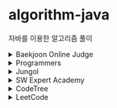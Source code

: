 # algorithm-java

자바를 이용한 알고리즘 풀이

<details>
    <summary>Baekjoon Online Judge</summary>

- 1010 - [다리 놓기](src/main/java/Baekjoon/BOJ_1010.java)
- 1012 - [유기농 배추](src/main/java/Baekjoon/BOJ_1012.java)
- 1018 - [체스판 다시 칠하기](src/main/java/Baekjoon/BOJ_1018.java)
- 1026 - [보물](src/main/java/Baekjoon/BOJ_1026.java)
- 1038 - [감소하는 수](src/main/java/Baekjoon/BOJ_1038.java)
- 1043 - [거짓말](src/main/java/Baekjoon/BOJ_1043.java)
- 1062 - [가르침](src/main/java/Baekjoon/BOJ_1062.java)
- 1074 - [Z](src/main/java/Baekjoon/BOJ_1074.java)
- 1080 - [행렬](src/main/java/Baekjoon/BOJ_1080.java)
- 1106 - [호텔](src/main/java/Baekjoon/BOJ_1106.java)
- 1107 - [리모컨](src/main/java/Baekjoon/BOJ_1107.java)
- 1138 - [한 줄로 서기](src/main/java/Baekjoon/BOJ_1138.java)
- 1149 - [RGB거리](src/main/java/Baekjoon/BOJ_1149.java)
- 1158 - [요세푸스 문제](src/main/java/Baekjoon/BOJ_1158.java)
- 1182 - [부분수열의 합](src/main/java/Baekjoon/BOJ_1182.java)
- 1197 - [최소 스패닝 트리](src/main/java/Baekjoon/BOJ_1197.java)
- 1202 - [파티](src/main/java/Baekjoon/BOJ_1202.java)
- 1238 - [파티](src/main/java/Baekjoon/BOJ_1238.java)
- 1240 - [노드사이의 거리](src/main/java/Baekjoon/BOJ_1240.java)
- 1244 - [스위치 켜고 끄기](src/main/java/Baekjoon/BOJ_1244.java)
- 1253 - [좋다](src/main/java/Baekjoon/BOJ_1253.java)
- 1260 - [DFS와 BFS](src/main/java/Baekjoon/BOJ_1260.java)
- 1261 - [알고스팟](src/main/java/Baekjoon/BOJ_1261.java)
- 1269 - [대칭 차집합](src/main/java/Baekjoon/BOJ_1269.java)
- 1325 - [효율적인 해킹](src/main/java/Baekjoon/BOJ_1325.java)
- 1339 - [단어 수학](src/main/java/Baekjoon/BOJ_1339.java)
- 1342 - [행운의 문자열](src/main/java/Baekjoon/BOJ_1342.java)
- 1374 - [강의실](src/main/java/Baekjoon/BOJ_1374.java)
- 1439 - [뒤집기](src/main/java/Baekjoon/BOJ_1439.java)
- 1463 - [1로 만들기](src/main/java/Baekjoon/BOJ_1463.java)
- 1477 - [휴게소 세우기](src/main/java/Baekjoon/BOJ_1477.java)
- 1484 - [다이어트](src/main/java/Baekjoon/BOJ_1484.java)
- 1504 - [특정한 최단 경로](src/main/java/Baekjoon/BOJ_1504.java)
- 1520 - [내리막 길](src/main/java/Baekjoon/BOJ_1520.java)
- 1541 - [잃어버린 괄호](src/main/java/Baekjoon/BOJ_1541.java)
- 1592 - [영식이와 친구들](src/main/java/Baekjoon/BOJ_1592.java)
- 1593 - [문자 해독](src/main/java/Baekjoon/BOJ_1593.java)
- 1595 - [북쪽나라의 도로](src/main/java/Baekjoon/BOJ_1595.java)
- 1600 - [말이 되고픈 원숭이](src/main/java/Baekjoon/BOJ_1600.java)
- 1654 - [랜선 자르기](src/main/java/Baekjoon/BOJ_1654.java)
- 1655 - [가운데를 말해요](src/main/java/Baekjoon/BOJ_1655.java)
- 1697 - [숨바꼭질](src/main/java/Baekjoon/BOJ_1697.java)
- 1713 - [후보 추천하기](src/main/java/Baekjoon/BOJ_1713.java)
- 1715 - [카드 정렬하기](src/main/java/Baekjoon/BOJ_1715.java)
- 1717 - [집합의 표현](src/main/java/Baekjoon/BOJ_1717.java)
- 1719 - [택배](src/main/java/Baekjoon/BOJ_1719.java)
- 1743 - [음식물 피하기](src/main/java/Baekjoon/BOJ_1743.java)
- 1753 - [최단경로](src/main/java/Baekjoon/BOJ_1753.java)
- 1755 - [숫자놀이](src/main/java/Baekjoon/BOJ_1755.java)
- 1759 - [암호 만들기](src/main/java/Baekjoon/BOJ_1759.java)
- 1764 - [듣보잡](src/main/java/Baekjoon/BOJ_1764.java)
- 1766 - [문제집](src/main/java/Baekjoon/BOJ_1766.java)
- 1789 - [수들의 합](src/main/java/Baekjoon/BOJ_1789.java)
- 1806 - [부분합](src/main/java/Baekjoon/BOJ_1806.java)
- 1817 - [짐 챙기는 숌](src/main/java/Baekjoon/BOJ_1817.java)
- 1865 - [웜홀](src/main/java/Baekjoon/BOJ_1865.java)
- 1874 - [스택 수열](src/main/java/Baekjoon/BOJ_1874.java)
- 1890 - [암호 만들기](src/main/java/Baekjoon/BOJ_1890.java)
- 1904 - [01타일](src/main/java/Baekjoon/BOJ_1904.java)
- 1912 - [연속합](src/main/java/Baekjoon/BOJ_1912.java)
- 1916 - [최소비용 구하기](src/main/java/Baekjoon/BOJ_1916.java)
- 1920 - [수 찾기](src/main/java/Baekjoon/BOJ_1920.java)
- 1922 - [네트워크 연결](src/main/java/Baekjoon/BOJ_1922.java)
- 1927 - [최소 힙](src/main/java/Baekjoon/BOJ_1927.java)
- 1932 - [정수 삼각형](src/main/java/Baekjoon/BOJ_1932.java)
- 1939 - [중량제한](src/main/java/Baekjoon/BOJ_1939.java)
- 1941 - [소문난 칠공주](src/main/java/Baekjoon/BOJ_1941.java)
- 1946 - [신입 사원](src/main/java/Baekjoon/BOJ_1946.java)
- 1956 - [운동](src/main/java/Baekjoon/BOJ_1956.java)
- 1972 - [놀라운 문자열](src/main/java/Baekjoon/BOJ_1972.java)
- 1987 - [알파벳](src/main/java/Baekjoon/BOJ_1987.java)
- 1992 - [쿼드트리](src/main/java/Baekjoon/BOJ_1992.java)
- 2002 - [추월](src/main/java/Baekjoon/BOJ_2002.java)
- 2003 - [수들의 합 2](src/main/java/Baekjoon/BOJ_2003.java)
- 2012 - [등수 매기기](src/main/java/Baekjoon/BOJ_2012.java)
- 2075 - [N번째 큰 수](src/main/java/Baekjoon/BOJ_2075.java)
- 2110 - [공유기 설치](src/main/java/Baekjoon/BOJ_2110.java)
- 2116 - [주사위 쌓기](src/main/java/Baekjoon/BOJ_2116.java)
- 2121 - [넷이 놀기](src/main/java/Baekjoon/BOJ_2121.java)
- 2138 - [전구와 스위치](src/main/java/Baekjoon/BOJ_2138.java)
- 2146 - [다리 만들기](src/main/java/Baekjoon/BOJ_2146.java)
- 2151 - [거울 설치](src/main/java/Baekjoon/BOJ_2151.java)
- 2178 - [미로 탐색](src/main/java/Baekjoon/BOJ_2178.java)
- 2206 - [벽 부수고 이동하기](src/main/java/Baekjoon/BOJ_2206.java)
- 2210 - [숫자판 점프](src/main/java/Baekjoon/BOJ_2210.java)
- 2211 - [네트워크 복구](src/main/java/Baekjoon/BOJ_2211.java)
- 2212 - [센서](src/main/java/Baekjoon/BOJ_2212.java)
- 2217 - [로프](src/main/java/Baekjoon/BOJ_2217.java)
- 2229 - [조 짜기](src/main/java/Baekjoon/BOJ_2229.java)
- 2230 - [수 고르기](src/main/java/Baekjoon/BOJ_2230.java)
- 2234 - [성곽](src/main/java/Baekjoon/BOJ_2234.java)
- 2239 - [스도쿠](src/main/java/Baekjoon/BOJ_2239.java)
- 2246 - [콘도 선정](src/main/java/Baekjoon/BOJ_2246.java)
- 2252 - [줄 세우기](src/main/java/Baekjoon/BOJ_2252.java)
- 2262 - [토너먼트 만들기](src/main/java/Baekjoon/BOJ_2262.java)
- 2285 - [우체국](src/main/java/Baekjoon/BOJ_2285.java)
- 2293 - [동전 1](src/main/java/Baekjoon/BOJ_2293.java)
- 2294 - [동전 2](src/main/java/Baekjoon/BOJ_2294.java)
- 2304 - [창고 다각형](src/main/java/Baekjoon/BOJ_2304.java)
- 2309 - [일곱 난쟁이](src/main/java/Baekjoon/BOJ_2309.java)
- 2412 - [암벽 등반](src/main/java/Baekjoon/BOJ_2412.java)
- 2437 - [저울](src/main/java/Baekjoon/BOJ_2437.java)
- 2439 - [별 찍기-2](src/main/java/Baekjoon/BOJ_2439.java)
- 2456 - [나는 학급회장이다](src/main/java/Baekjoon/BOJ_2456.java)
- 2458 - [키 순서](src/main/java/Baekjoon/BOJ_2458.java)
- 2468 - [안전 영역](src/main/java/Baekjoon/BOJ_2468.java)
- 2470 - [두 용액](src/main/java/Baekjoon/BOJ_2470.java)
- 2473 - [세 용액](src/main/java/Baekjoon/BOJ_2473.java)
- 2477 - [참외밭](src/main/java/Baekjoon/BOJ_2477.java)
- 2491 - [수열](src/main/java/Baekjoon/BOJ_2491.java)
- 2493 - [탑](src/main/java/Baekjoon/BOJ_2493.java)
- 2508 - [사탕 박사 고창영](src/main/java/Baekjoon/BOJ_2508.java)
- 2512 - [예산](src/main/java/Baekjoon/BOJ_2512.java)
- 2527 - [직사각형](src/main/java/Baekjoon/BOJ_2527.java)
- 2559 - [수열](src/main/java/Baekjoon/BOJ_2559.java)
- 2563 - [색종이](src/main/java/Baekjoon/BOJ_2563.java)
- 2564 - [경비원](src/main/java/Baekjoon/BOJ_2564.java)
- 2573 - [빙산](src/main/java/Baekjoon/BOJ_2573.java)
- 2578 - [빙고](src/main/java/Baekjoon/BOJ_2578.java)
- 2579 - [계단 오르기](src/main/java/Baekjoon/BOJ_2579.java)
- 2589 - [보물섬](src/main/java/Baekjoon/BOJ_2589.java)
- 2605 - [줄 세우기](src/main/java/Baekjoon/BOJ_2605.java)
- 2628 - [종이자르기](src/main/java/Baekjoon/BOJ_2628.java)
- 2635 - [수 이어가기](src/main/java/Baekjoon/BOJ_2635.java)
- 2636 - [치즈](src/main/java/Baekjoon/BOJ_2636.java)
- 2638 - [치즈](src/main/java/Baekjoon/BOJ_2638.java)
- 2660 - [회장뽑기](src/main/java/Baekjoon/BOJ_2660.java)
- 2661 - [좋은수열](src/main/java/Baekjoon/BOJ_2661.java)
- 2665 - [미로만들기](src/main/java/Baekjoon/BOJ_2665.java)
- 2667 - [단지번호붙이기](src/main/java/Baekjoon/BOJ_2667.java)
- 2669 - [직사각형 네개의 합집합의 면적 구하기](src/main/java/Baekjoon/BOJ_2669.java)
- 2696 - [중앙값 구하기](src/main/java/Baekjoon/BOJ_2696.java)
- 2805 - [나무 자르기](src/main/java/Baekjoon/BOJ_2805.java)
- 2839 - [설탕 배달](src/main/java/Baekjoon/BOJ_2839.java)
- 2852 - [NBA 농구](src/main/java/Baekjoon/BOJ_2852.java)
- 2884 - [알람 시계](src/main/java/Baekjoon/BOJ_2884.java)
- 2885 - [초콜릿 식사](src/main/java/Baekjoon/BOJ_2885.java)
- 2961 - [도영이가 만든 맛있는 음식](src/main/java/Baekjoon/BOJ_2961.java)
- 3020 - [개똥벌레](src/main/java/Baekjoon/BOJ_3020.java)
- 3040 - [백설 공주와 일곱 난쟁이](src/main/java/Baekjoon/BOJ_3040.java)
- 3055 - [탈출](src/main/java/Baekjoon/BOJ_3055.java)
- 3078 - [좋은 친구](src/main/java/Baekjoon/BOJ_3078.java)
- 3079 - [입국심사](src/main/java/Baekjoon/BOJ_3079.java)
- 3109 - [빵집](src/main/java/Baekjoon/BOJ_3109.java)
- 3151 - [합이 0](src/main/java/Baekjoon/BOJ_3151.java)
- 3187 - [양치기 꿍](src/main/java/Baekjoon/BOJ_3187.java)
- 3190 - [뱀](src/main/java/Baekjoon/BOJ_3190.java)
- 3273 - [두 수의 합](src/main/java/Baekjoon/BOJ_3273.java)
- 3980 - [선발 명단](src/main/java/Baekjoon/BOJ_3980.java)
- 4195 - [친구 네트워크](src/main/java/Baekjoon/BOJ_4195.java)
- 4344 - [평균은 넘겠지](src/main/java/Baekjoon/BOJ_4344.java)
- 4358 - [생태학](src/main/java/Baekjoon/BOJ_4358.java)
- 4386 - [별자리 만들기](src/main/java/Baekjoon/BOJ_4386.java)
- 4963 - [섬의 개수](src/main/java/Baekjoon/BOJ_4963.java)
- 4991 - [로봇 청소기](src/main/java/Baekjoon/BOJ_4991.java)
- 5430 - [AC](src/main/java/Baekjoon/BOJ_5430.java)
- 5883 - [아이폰 9S](src/main/java/Baekjoon/BOJ_5883.java)
- 5972 - [택배 배송](src/main/java/Baekjoon/BOJ_5972.java)
- 6443 - [애너그램](src/main/java/Baekjoon/BOJ_6443.java)
- 6550 - [부분 문자열](src/main/java/Baekjoon/BOJ_6550.java)
- 6603 - [로또](src/main/java/Baekjoon/BOJ_6603.java)
- 6087 - [레이저 통신](src/main/java/Baekjoon/BOJ_6087.java)
- 7576 - [토마토](src/main/java/Baekjoon/BOJ_7576.java)
- 7662 - [이중 우선순위 큐](src/main/java/Baekjoon/BOJ_7662.java)
- 8983 - [사냥꾼](src/main/java/Baekjoon/BOJ_8983.java)
- 9084 - [동전](src/main/java/Baekjoon/BOJ_9084.java)
- 9095 - [1, 2, 3 더하기](src/main/java/Baekjoon/BOJ_9095.java)
- 9205 - [맥주 마시면서 걸어가기](src/main/java/Baekjoon/BOJ_9205.java)
- 9440 - [숫자 더하기](src/main/java/Baekjoon/BOJ_9440.java)
- 9663 - [N-Queen](src/main/java/Baekjoon/BOJ_9663.java)
- 9935 - [문자열 폭발](src/main/java/Baekjoon/BOJ_9935.java)
- 10025 - [게으른 백곰](src/main/java/Baekjoon/BOJ_10025.java)
- 10026 - [적록색약](src/main/java/Baekjoon/BOJ_10026.java)
- 10157 - [자리배정](src/main/java/Baekjoon/BOJ_10157.java)
- 10159 - [저울](src/main/java/Baekjoon/BOJ_10159.java)
- 10163 - [색종이](src/main/java/Baekjoon/BOJ_10163.java)
- 10250 - [ACM 호텔](src/main/java/Baekjoon/BOJ_10250.java)
- 10282 - [해킹](src/main/java/Baekjoon/BOJ_10282.java)
- 10815 - [숫자 카드](src/main/java/Baekjoon/BOJ_10815.java)
- 10775 - [공항](src/main/java/Baekjoon/BOJ_10775.java)
- 10816 - [숫자 카드 2](src/main/java/Baekjoon/BOJ_10816.java)
- 10974 - [모든 순열](src/main/java/Baekjoon/BOJ_10974.java)
- 11000 - [강의실 배정](src/main/java/Baekjoon/BOJ_11000.java)
- 11047 - [동전 0](src/main/java/Baekjoon/BOJ_11047.java)
- 11052 - [카드 구매하기](src/main/java/Baekjoon/BOJ_11052.java)
- 11053 - [가장 긴 증가하는 부분 수열](src/main/java/Baekjoon/BOJ_11053.java)
- 11055 - [가장 큰 증가 부분 수열](src/main/java/Baekjoon/BOJ_11055.java)
- 11057 - [오르막 수](src/main/java/Baekjoon/BOJ_11055.java)
- 11279 - [최대 힙](src/main/java/Baekjoon/BOJ_11279.java)
- 11286 - [절댓값 힙](src/main/java/Baekjoon/BOJ_11286.java)
- 11441 - [합 구하기](src/main/java/Baekjoon/BOJ_11441.java)
- 11657 - [타임머신](src/main/java/Baekjoon/BOJ_11657.java)
- 11659 - [구간 합 구하기 4](src/main/java/Baekjoon/BOJ_11659.java)
- 11660 - [구간 합 구하기 5](src/main/java/Baekjoon/BOJ_11660.java)
- 11722 - [가장 긴 감소하는 부분 수열](src/main/java/Baekjoon/BOJ_11722.java)
- 11723 - [집합](src/main/java/Baekjoon/BOJ_11723.java)
- 11726 - [2×n 타일링](src/main/java/Baekjoon/BOJ_11726.java)
- 11909 - [배열 탈출](src/main/java/Baekjoon/BOJ_11909.java)
- 11966 - [2의 제곱인가?](src/main/java/Baekjoon/BOJ_11966.java)
- 12015 - [가장 긴 증가하는 부분 수열 2](src/main/java/Baekjoon/BOJ_12015.java)
- 12738 - [가장 긴 증가하는 부분 수열 3](src/main/java/Baekjoon/BOJ_12738.java)
- 12851 - [숨바꼭질 2](src/main/java/Baekjoon/BOJ_12851.java)
- 12852 - [1로 만들기 2](src/main/java/Baekjoon/BOJ_12852.java)
- 12904 - [A와 B](src/main/java/Baekjoon/BOJ_12904.java)
- 12919 - [A와 B 2](src/main/java/Baekjoon/BOJ_12919.java)
- 13164 - [행복 유치원](src/main/java/Baekjoon/BOJ_13164.java)
- 13300 - [방배정](src/main/java/Baekjoon/BOJ_13300.java)
- 13305 - [주유소](src/main/java/Baekjoon/BOJ_13305.java)
- 13397 - [구간 나누기 2](src/main/java/Baekjoon/BOJ_13397.java)
- 13422 - [도둑](src/main/java/Baekjoon/BOJ_13422.java)
- 13424 - [비밀 모임](src/main/java/Baekjoon/BOJ_13424.java)
- 13549 - [숨바꼭질 3](src/main/java/Baekjoon/BOJ_13549.java)
- 13904 - [과제](src/main/java/Baekjoon/BOJ_13904.java)
- 13911 - [집 구하기](src/main/java/Baekjoon/BOJ_13911.java)
- 13913 - [숨바꼭질 4](src/main/java/Baekjoon/BOJ_13913.java)
- 13975 - [파일 합치기 3](src/main/java/Baekjoon/BOJ_13975.java)
- 14002 - [가장 긴 증가하는 부분 수열 4](src/main/java/Baekjoon/BOJ_14002.java)
- 14284 - [간선 이어가기 2](src/main/java/Baekjoon/BOJ_14284.java)
- 14425 - [문자열 집합](src/main/java/Baekjoon/BOJ_14425.java)
- 14442 - [벽 부수고 이동하기 2](src/main/java/Baekjoon/BOJ_14442.java)
- 14499 - [주사위 굴리기](src/main/java/Baekjoon/BOJ_14499.java)
- 14500 - [테트로미노](src/main/java/Baekjoon/BOJ_14500.java)
- 14502 - [연구소](src/main/java/Baekjoon/BOJ_14502.java)
- 14503 - [로봇 청소기](src/main/java/Baekjoon/BOJ_14503.java)
- 14696 - [딱지놀이](src/main/java/Baekjoon/BOJ_14696.java)
- 14716 - [현수막](src/main/java/Baekjoon/BOJ_14716.java)
- 14719 - [빗물](src/main/java/Baekjoon/BOJ_14719.java)
- 14888 - [연산자 끼워넣기](src/main/java/Baekjoon/BOJ_14888.java)
- 14889 - [스타트와 링크](src/main/java/Baekjoon/BOJ_14889.java)
- 14890 - [경사로](src/main/java/Baekjoon/BOJ_14890.java)
- 14891 - [톱니바퀴](src/main/java/Baekjoon/BOJ_14891.java)
- 14921 - [용액 합성하기](src/main/java/Baekjoon/BOJ_14921.java)
- 14938 - [서강그라운드](src/main/java/Baekjoon/BOJ_14938.java)
- 15649 - [N과 M (1)](src/main/java/Baekjoon/BOJ_15649.java)
- 15650 - [N과 M (2)](src/main/java/Baekjoon/BOJ_15650.java)
- 15651 - [N과 M (3)](src/main/java/Baekjoon/BOJ_15651.java)
- 15652 - [N과 M (4)](src/main/java/Baekjoon/BOJ_15652.java)
- 15654 - [N과 M (5)](src/main/java/Baekjoon/BOJ_15654.java)
- 15655 - [N과 M (6)](src/main/java/Baekjoon/BOJ_15655.java)
- 15656 - [N과 M (7)](src/main/java/Baekjoon/BOJ_15656.java)
- 15657 - [N과 M (8)](src/main/java/Baekjoon/BOJ_15657.java)
- 15661 - [링크와 스타트](src/main/java/Baekjoon/BOJ_15661.java)
- 15663 - [N과 M (9)](src/main/java/Baekjoon/BOJ_15663.java)
- 15684 - [사다리 조작](src/main/java/Baekjoon/BOJ_15684.java)
- 15685 - [드래곤 커브](src/main/java/Baekjoon/BOJ_15685.java)
- 15686 - [치킨 배달](src/main/java/Baekjoon/BOJ_15686.java)
- 15787 - [기차가 어둠을 헤치고 은하수를](src/main/java/Baekjoon/BOJ_15787.java)
- 15961 - [회전 초밥](src/main/java/Baekjoon/BOJ_15961.java)
- 15988 - [1, 2, 3 더하기 3](src/main/java/Baekjoon/BOJ_15988.java)
- 16168 - [퍼레이드](src/main/java/Baekjoon/BOJ_16168.java)
- 16174 - [점프왕 쩰리 (Large)](src/main/java/Baekjoon/BOJ_16174.java)
- 16208 - [귀찮음](src/main/java/Baekjoon/BOJ_16208.java)
- 16234 - [인구 이동](src/main/java/Baekjoon/BOJ_16234.java)
- 16235 - [나무 재테크](src/main/java/Baekjoon/BOJ_16235.java)
- 16236 - [아기 상어](src/main/java/Baekjoon/BOJ_16236.java)
- 16398 - [행성 연결](src/main/java/Baekjoon/BOJ_16398.java)
- 16400 - [소수 화폐](src/main/java/Baekjoon/BOJ_16400.java)
- 16472 - [고냥이](src/main/java/Baekjoon/BOJ_16472.java)
- 16562 - [친구비](src/main/java/Baekjoon/BOJ_16562.java)
- 16724 - [피리 부는 사나이](src/main/java/Baekjoon/BOJ_16724.java)
- 16918 - [봄버맨](src/main/java/Baekjoon/BOJ_16918.java)
- 16926 - [배열 돌리기 1](src/main/java/Baekjoon/BOJ_16926.java)
- 16928 - [뱀과 사다리 게임](src/main/java/Baekjoon/BOJ_16928.java)
- 16953 - [A → B](src/main/java/Baekjoon/BOJ_16953.java)
- 17123 - [배열 놀이](src/main/java/Baekjoon/BOJ_17123.java)
- 17135 - [캐슬 디펜스](src/main/java/Baekjoon/BOJ_17135.java)
- 17140 - [이차원 배열과 연산](src/main/java/Baekjoon/BOJ_17140.java)
- 17141 - [연구소 2](src/main/java/Baekjoon/BOJ_17141.java)
- 17142 - [연구소 3](src/main/java/Baekjoon/BOJ_17142.java)
- 17143 - [낚시왕](src/main/java/Baekjoon/BOJ_17143.java)
- 17144 - [미세먼지 안녕!](src/main/java/Baekjoon/BOJ_17144.java)
- 17216 - [가장 큰 감소 부분 수열](src/main/java/Baekjoon/BOJ_17216.java)
- 17265 - [나의 인생에는 수학과 함께](src/main/java/Baekjoon/BOJ_17265.java)
- 17478 - [재귀함수가 뭔가요?](src/main/java/Baekjoon/BOJ_17478.java)
- 17609 - [회문](src/main/java/Baekjoon/BOJ_17609.java)
- 17779 - [게리맨더링 2](src/main/java/Baekjoon/BOJ_17779.java)
- 17822 - [원판 돌리기](src/main/java/Baekjoon/BOJ_17822.java)
- 17837 - [새로운 게임 2](src/main/java/Baekjoon/BOJ_17837.java)
- 17951 - [흩날리는 시험지 속에서 내 평점이 느껴진거야](src/main/java/Baekjoon/BOJ_17951.java)
- 18404 - [현명한 나이트](src/main/java/Baekjoon/BOJ_18404.java)
- 18405 - [경쟁적 전염](src/main/java/Baekjoon/BOJ_18405.java)
- 18429 - [근손실](src/main/java/Baekjoon/BOJ_18429.java)
- 19236 - [청소년 상어](src/main/java/Baekjoon/BOJ_19236.java)
- 19237 - [어른 상어](src/main/java/Baekjoon/BOJ_19237.java)
- 19238 - [스타트 택시](src/main/java/Baekjoon/BOJ_19238.java)
- 19583 - [싸이버개강총회](src/main/java/Baekjoon/BOJ_19583.java)
- 20007 - [떡 돌리기](src/main/java/Baekjoon/BOJ_20007.java)
- 20040 - [사이클 게임](src/main/java/Baekjoon/BOJ_20040.java)
- 20055 - [컨베이어 벨트 위의 로봇](src/main/java/Baekjoon/BOJ_20055.java)
- 20056 - [마법사 상어와 파이어볼](src/main/java/Baekjoon/BOJ_20056.java)
- 20057 - [마법사 상어와 토네이도](src/main/java/Baekjoon/BOJ_20057.java)
- 20058 - [마법사 상어와 파이어스톰](src/main/java/Baekjoon/BOJ_20058.java)
- 20117 - [호반우 상인의 이상한 품질 계산법](src/main/java/Baekjoon/BOJ_20117.java)
- 20437 - [문자열 게임 2](src/main/java/Baekjoon/BOJ_20437.java)
- 20922 - [겹치는 건 싫어](src/main/java/Baekjoon/BOJ_20922.java)
- 21608 - [상어 초등학교](src/main/java/Baekjoon/BOJ_21608.java)
- 21609 - [상어 중학교](src/main/java/Baekjoon/BOJ_21609.java)
- 21610 - [마법사 상어와 비바라기](src/main/java/Baekjoon/BOJ_21610.java)
- 21611 - [마법사 상어와 블리자드](src/main/java/Baekjoon/BOJ_21611.java)
- 21924 - [도시 건설](src/main/java/Baekjoon/BOJ_21924.java)
- 21939 - [문제 추천 시스템 Version 1](src/main/java/Baekjoon/BOJ_21939.java)
- 22862 - [가장 긴 짝수 연속한 부분 수열 (large)](src/main/java/Baekjoon/BOJ_22862.java)
- 23288 - [주사위 굴리기 2](src/main/java/Baekjoon/BOJ_23288.java)
- 23290 - [마법사 상어와 복제](src/main/java/Baekjoon/BOJ_23290.java)
- 23630 - [가장 긴 부분 수열 구하기](src/main/java/Baekjoon/BOJ_23630.java)
- 27172 - [수 나누기 게임](src/main/java/Baekjoon/BOJ_27172.java)
</details>

<details>
    <summary>Programmers</summary>

- Level 1
  - [연습문제-문자열 나누기](src/main/java/Programmers/Programmers_연습문제_Level1_문자열나누기.java)
  - [연습문제-가장 가까운 같은 글자](src/main/java/Programmers/Programmers_연습문제_Level1_가장가까운같은글자.java)
  - [위클리챌린지-부족한 금액 계산하기](src/main/java/Programmers/Programmers_위클리챌린지_Level1_부족한금액계산하기.java)
  - [해시-완주하지 못한 선수](src/main/java/Programmers/Programmers_해시_Level1_완주하지못한선수.java)
  - [해시-폰켓몬](src/main/java/Programmers/Programmers_해시_Level1_폰켓몬.java)
  - [스택/큐-같은 숫자는 싫어](src/main/java/Programmers/Programmers_스택큐_Level1_같은숫자는싫어.java)
  - [정렬-K번째수](src/main/java/Programmers/Programmers_정렬_Level1_K번째수.java)
  - [탐욕법-체육복](src/main/java/Programmers/Programmers_탐욕법_Level1_체육복.java)
  - [완전탐색-모의고사](src/main/java/Programmers/Programmers_완전탐색_Level1_모의고사.java)
  - [2021-kakao-신규 아이디 추천](src/main/java/Programmers/Programmers_2021_Kakao_Level1_신규아이디추천.java)
  - [2022-kakao-internship-성격 유형 검사하기](src/main/java/Programmers/Programmers_2022_Kakao_Internship_Level1_성격유형검사하기.java)
  - [2022-kakao-신고 결과 받기](src/main/java/Programmers/Programmers_2022_Kakao_Level1_신고결과받기.java)
  - [2023-kakao-개인정보 수집 유효기간](src/main/java/Programmers/Programmers_2023_Kakao_Level1_개인정보수집유효기간.java)
- Level 2
  - [연습문제-N개의 최소공배수](src/main/java/Programmers/Programmers_연습문제_Level2_N개의최소공배수.java)
  - [연습문제-호텔 대실](src/main/java/Programmers/Programmers_연습문제_Level2_호텔대실.java)
  - [연습문제-124 나라의 숫자](src/main/java/Programmers/Programmers_연습문제_Level2_124나라의숫자.java)
  - [힙-더 맵게](src/main/java/Programmers/Programmers_힙_Level2_더맵게.java)
  - [해시-전화번호 목록](src/main/java/Programmers/Programmers_해시_Level2_전화번호목록.java)
  - [해시-위장](src/main/java/Programmers/Programmers_해시_Level2_위장.java)
  - [스택/큐-기능개발](src/main/java/Programmers/Programmers_스택큐_Level2_기능개발.java)
  - [스택/큐-올바른 괄호](src/main/java/Programmers/Programmers_스택큐_Level2_올바른괄호.java)
  - [스택/큐-프린터](src/main/java/Programmers/Programmers_스택큐_Level2_프린터.java)
  - [스택/큐-다리를 지나는 트럭](src/main/java/Programmers/Programmers_스택큐_Level2_다리를지나는트럭.java)
  - [스택/큐-주식가격](src/main/java/Programmers/Programmers_스택큐_Level2_주식가격.java)
  - [정렬-가장 큰 수](src/main/java/Programmers/Programmers_정렬_Level2_가장큰수.java)
  - [정렬-H-Index](src/main/java/Programmers/Programmers_정렬_Level2_HIndex.java)
  - [탐욕법-큰 수 만들기](src/main/java/Programmers/Programmers_탐욕법_Level2_큰수만들기.java)
  - [탐욕법-구명보트](src/main/java/Programmers/Programmers_탐욕법_Level2_구명보트.java)
  - [완전탐색-소수 찾기](src/main/java/Programmers/Programmers_완전탐색_Level2_소수찾기.java)
  - [완전탐색-카펫](src/main/java/Programmers/Programmers_완전탐색_Level2_카펫.java)
  - [완전탐색-모음사전](src/main/java/Programmers/Programmers_완전탐색_Level2_모음사전.java)
  - [완전탐색-피로도](src/main/java/Programmers/Programmers_완전탐색_Level2_피로도.java)
  - [깊이/너비우선탐색-게임 맵 최단거리](src/main/java/Programmers/Programmers_깊이너비우선탐색_Level2_게임맵최단거리.java)
  - [깊이/너비우선탐색-타겟 넘버](src/main/java/Programmers/Programmers_깊이너비우선탐색_Level2_타겟넘버.java)
  - [2020-kakao-문자열 압축](src/main/java/Programmers/Programmers_2020_Kakao_Level2_문자열압축.java)
  - [2022-kakao-internship-두 큐 합 같게 만들기](src/main/java/Programmers/Programmers_2022_Kakao_Internship_Level2_두큐합같게만들기.java)
  - [2022-kakao-주차 요금 계산](src/main/java/Programmers/Programmers_2022_Kakao_Level2_주차요금계산.java)
  - [2022-kakao-양궁대회](src/main/java/Programmers/Programmers_2022_Kakao_Level2_양궁대회.java)
  - [2023-kakao-택배 배달과 수거하기](src/main/java/Programmers/Programmers_2023_Kakao_Level2_택배배달과수거하기.java)
  - [2023-kakao-이모티콘 할인행사](src/main/java/Programmers/Programmers_2023_Kakao_Level2_이모티콘할인행사.java)
  - [Summer/Winter-Coding-배달](src/main/java/Programmers/Programmers_startup_internship_Level2_배달.java)
  - [Summer/Winter-Coding-영어 끝말잇기](src/main/java/Programmers/Programmers_startup_internship_Level2_영어끝말잇기.java)
- Level 3
  - [그래프-가장 먼 노드](src/main/java/Programmers/Programmers_그래프_Level3_가장먼노드.java)
  - [그래프-순위](src/main/java/Programmers/Programmers_그래프_Level3_순위.java)
  - [힙-이중우선순위큐](src/main/java/Programmers/Programmers_힙_Level3_이중우선순위큐.java)
  - [힙-디스크 컨트롤러](src/main/java/Programmers/Programmers_힙_Level3_디스크컨트롤러.java)
  - [깊이/너비우선탐색-네트워크](src/main/java/Programmers/Programmers_깊이너비우선탐색_Level3_네트워크.java)
  - [깊이/너비우선탐색-단어 변환](src/main/java/Programmers/Programmers_깊이너비우선탐색_Level3_단어변환.java)
  - [2022-kakao-양과 늑대](src/main/java/Programmers/Programmers_2022_Kakao_Level3_양과늑대.java)
  - [Summer/Winter-Coding-기지국 설치](src/main/java/Programmers/Programmers_startup_internship_Level3_기지국설치.java)
</details>

<details>
    <summary>Jungol</summary>

- 124 - [선택제어문-형성평가5](src/main/java/Jungol/Jungol_124.java)
- 1681 - [해밀턴 순환회로](src/main/java/Jungol/Jungol_1681.java)
- 1828 - [냉장고](src/main/java/Jungol/Jungol_1828.java)
</details>

<details>
    <summary>SW Expert Academy</summary>

- 1208 - [[S/W 문제해결 기본] 1일차 - Flatten](src/main/java/SWExpertAcademy/SWEA_1208.java)
- 1210 - [[S/W 문제해결 기본] 2일차 - Ladder1](src/main/java/SWExpertAcademy/SWEA_1210.java)
- 1218 - [[S/W 문제해결 기본] 4일차 - 괄호 짝짓기](src/main/java/SWExpertAcademy/SWEA_1218.java)
- 1223 - [[S/W 문제해결 기본] 6일차 - 계산기2](src/main/java/SWExpertAcademy/SWEA_1223.java)
- 1228 - [[S/W 문제해결 기본] 8일차 - 암호문1](src/main/java/SWExpertAcademy/SWEA_1228.java)
- 1233 - [[S/W 문제해결 기본] 9일차 - 사칙연산 유효성 검사](src/main/java/SWExpertAcademy/SWEA_1233.java)
- 1238 - [[S/W 문제해결 기본] 10일차 - Contact](src/main/java/SWExpertAcademy/SWEA_1238.java)
- 1249 - [[S/W 문제해결 응용] 4일차 - 보급로](src/main/java/SWExpertAcademy/SWEA_1249.java)
- 1289 - [원재의 메모리 복구하기](src/main/java/SWExpertAcademy/SWEA_1289.java)
- 1873 - [상호의 배틀필드](src/main/java/SWExpertAcademy/SWEA_1873.java)
- 1954 - [달팽이 숫자](src/main/java/SWExpertAcademy/SWEA_1954.java)
- 2001 - [파리 퇴치](src/main/java/SWExpertAcademy/SWEA_2001.java)
- 2072 - [홀수만 더하기](src/main/java/SWExpertAcademy/SWEA_2072.java)
- 2805 - [농작물 수확하기](src/main/java/SWExpertAcademy/SWEA_2805.java)
- 3289 - [서로소 집합](src/main/java/SWExpertAcademy/SWEA_3289.java)
- 3307 - [최장 증가 부분 수열](src/main/java/SWExpertAcademy/SWEA_3307.java)
- 3499 - [퍼펙트 셔플](src/main/java/SWExpertAcademy/SWEA_3499.java)
- 4013 - [[모의 SW 역량테스트] 특이한 자석](src/main/java/SWExpertAcademy/SWEA_4014.java)
- 4014 - [[모의 SW 역량테스트] 활주로 건설](src/main/java/SWExpertAcademy/SWEA_4014.java)
- 5215 - [햄버거 다이어트](src/main/java/SWExpertAcademy/SWEA_5215.java)
- 6808 - [규영이와 인영이의 카드게임](src/main/java/SWExpertAcademy/SWEA_6808.java)
- 7465 - [창용 마을 무리의 개수](src/main/java/SWExpertAcademy/SWEA_7465.java)
- 9229 - [한빈이와 Spot Mart](src/main/java/SWExpertAcademy/SWEA_9229.java)
</details>

<details>
    <summary>CodeTree</summary>

- [예술성](src/main/java/CodeTree/CodeTree_예술성.java)
- [나무박멸](src/main/java/CodeTree/CodeTree_나무박멸.java)
- [코드트리 빵](src/main/java/CodeTree/CodeTree_코드트리빵.java)
- [싸움땅](src/main/java/CodeTree/CodeTree_싸움땅.java)
- [포탑 부수기](src/main/java/CodeTree/CodeTree_포탑부수기.java)
- [메이즈 러너](src/main/java/CodeTree/CodeTree_메이즈러너.java)
</details>

<details>
    <summary>LeetCode</summary>

- [2. Add Two Numbers](src/main/java/LeetCode/LeetCode_2.java)
- [6. Zigzag Conversion](src/main/java/LeetCode/LeetCode_6.java)
- [14. Longest Common Prefix](src/main/java/LeetCode/LeetCode_14.java)
- [88. Merge Sorted Array](src/main/java/LeetCode/LeetCode_88.java)
- [172. Factorial Trailing Zeroes](src/main/java/LeetCode/LeetCode_172.java)
</details>
